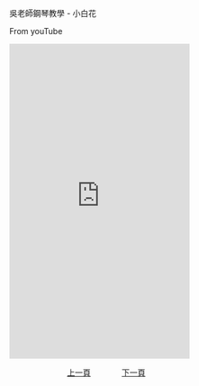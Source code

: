 ﻿---
---
吳老師鋼琴教學 - 小白花

From youTube
<iframe width="320" height="560" src="https://www.youtube.com/embed/VvqL_rvC2RQ" title="小白花" frameborder="0" allow="accelerometer; autoplay; clipboard-write; encrypted-media; gyroscope; picture-in-picture; web-share" allowfullscreen></iframe>


&nbsp;&nbsp;&nbsp;&nbsp;&nbsp;&nbsp;&nbsp;&nbsp;&nbsp;&nbsp;&nbsp;&nbsp;
&nbsp;&nbsp;&nbsp;&nbsp;&nbsp;&nbsp;&nbsp;&nbsp;&nbsp;&nbsp;&nbsp;&nbsp;
[上一頁](T-Butterfly)
&nbsp;&nbsp;&nbsp;&nbsp;&nbsp;&nbsp;&nbsp;&nbsp;&nbsp;&nbsp;&nbsp;&nbsp;
[下一頁](T-MyHeartWillGoOn)





